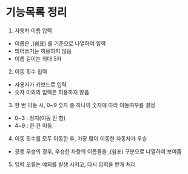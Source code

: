# 기능목록 정리
1) 자동차 이름 입력
* 이름은 ,(쉼표) 를 기준으로 나열하여 입력
* 띄어쓰기는 허용하지 않음
* 이름 길이는 최대 5자
2) 이동 횟수 입력
* 사용자가 키보드로 입력
* 숫자 이외의 입력은 허용하지 않음
3) 한 번 이동 시, 0~9 숫자 중 하나의 숫자에 따라 이동여부를 결정
* 0~3 : 정지(이동 안 함)
* 4~9 : 한 칸 이동
4) 이동 횟수를 모두 이동한 후, 가장 많이 이동한 자동차가 우승
* 공동 우승의 경우, 우승한 차량의 이름들을 ,(쉼표) 구분으로 나열하여 보여줌
5) 입력 오류는 예외를 발생 시키고, 다시 입력을 받게 처리